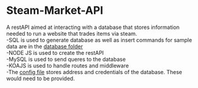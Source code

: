 # Steam-Market-API
A restAPI aimed at interacting with a database that stores information needed to run a website that trades items via steam.<br />
-SQL is used to generate database as well as insert commands for sample data are in the [database folder](database/)<br />
-NODE JS is used to create the restAPI<br />
-MySQL is used to send queres to the database<br />
-KOAJS is used to handle routes and middleware<br />
-The [config file](config.json) stores address and credentials of the database.  These would need to be provided.<br />

